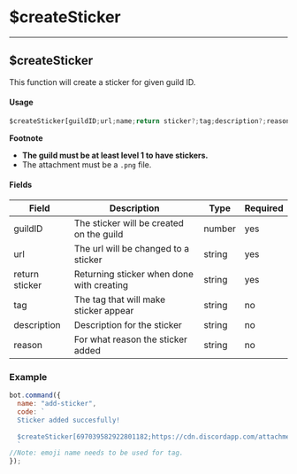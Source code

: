 # $createSticker

***

## $createSticker

This function will create a sticker for given guild ID.

#### Usage

```js
$createSticker[guildID;url;name;return sticker?;tag;description?;reason?]
```

**Footnote**

* **The guild must be at least level 1 to have stickers.**
* The attachment must be a `.png` file.

#### Fields

| Field          | Description                               | Type   | Required |
| -------------- | ----------------------------------------- | ------ | -------- |
| guildID        | The sticker will be created on the guild  | number | yes      |
| url            | The url will be changed to a sticker      | string | yes      |
| return sticker | Returning sticker when done with creating | string | yes      |
| tag            | The tag that will make sticker appear     | string | no       |
| description    | Description for the sticker               | string | no       |
| reason         | For what reason the sticker added         | string | no       |

### Example

```js
bot.command({
  name: "add-sticker",
  code: `
  Sticker added succesfully!
  
  $createSticker[697039582922801182;https://cdn.discordapp.com/attachments/805513427501842465/971426174314090586/ezgif.com-gif-maker_8.png;trash;no;joy;This is awesome sticker!;This sticker needed!]
  `
//Note: emoji name needs to be used for tag.
});
```
